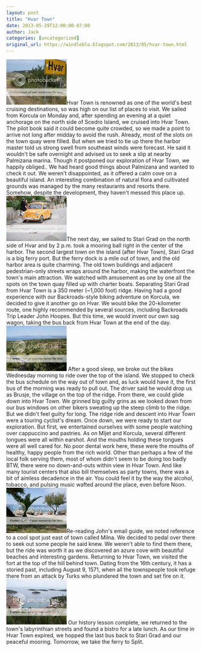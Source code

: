 ```yaml
---
layout: post
title: "Hvar Town"
date: 2013-05-29T12:00:00-07:00
author: Jack
categories: [uncategorized]
original_url: https://windleblo.blogspot.com/2013/05/hvar-town.html
---
```


[![ photo DSCN9047.jpg](/assets/images/blogspot/2013/img_b0115ab7.jpg)](http://s373.photobucket.com/user/windleblo/media/Croatia/DSCN9047.jpg.html)Hvar Town is renowned as one of the world's best cruising destinations, so was high on our list of places to visit. We sailed from Korcula on Monday and, after spending an evening at a quiet anchorage on the north side of Scedro Island, we cruised into Hvar Town. The pilot book said it could become quite crowded, so we made a point to arrive not long after midday to avoid the rush. Already, most of the slots on the town quay were filled. But when we tried to tie up there the harbor master told us strong swell from southeast winds were forecast. He said it wouldn't be safe overnight and advised us to seek a slip at nearby Palmizana marina. Though it postponed our exploration of Hvar Town, we happily obliged.. We had heard good things about Palmizana and wanted to check it out. We weren't disappointed, as it offered a calm cove on a beautiful island. An interesting combination of natural flora and cultivated grounds was managed by the many restaurants and resorts there. Somehow, despite the development, they haven't messed this place up. [![ photo DSCN8998.jpg](/assets/images/blogspot/2013/img_96589427.jpg)](http://s373.photobucket.com/user/windleblo/media/Croatia/DSCN8998.jpg.html)The next day, we sailed to Stari Grad on the north side of Hvar and  by 2 p.m. took a mooring ball right in the center of the harbor. The second largest town on the island (after Hvar Town), Stari Grad is a big ferry port. But the ferry dock is a mile out of town, and the old harbor area is quite charming. The old town buildings and adjacent pedestrian-only streets wraps around the harbor, making the waterfront the town's main attraction. We watched with amusement as one by one all the spots on the town quay filled up with charter boats. Separating Stari Grad from Hvar Town is a 350 meter (~1,000 foot) ridge. Having had a good experience with our Backroads-style biking adventure on Korcula, we decided to give it another go on Hvar. We would bike the 20-kilometer route, one highly recommended by several sources, including Backroads Trip Leader John Hoopes. But this time, we would invent our own sag wagon, taking the bus back from Hvar Town at the end of the day. [![ photo DSCN9014.jpg](/assets/images/blogspot/2013/img_8dcafe8a.jpg)](http://s373.photobucket.com/user/windleblo/media/Croatia/DSCN9014.jpg.html) After a good sleep, we broke out the bikes Wednesday morning to ride over the top of the island. We  stopped to check the bus schedule on the way out of town and, as luck would have it, the first bus of the morning was ready to pull out. The driver said he would drop us as Brusje, the village on the top of the ridge. From there, we could glide down into Hvar Town. We grinned big guilty grins as we looked down from our bus windows on other bikers sweating up the steep climb to the ridge. But we didn't feel guilty for long. The ridge ride and descent into Hvar Town were a touring cyclist's dream. Once down, we were ready to start our exploration. But first, we entertained ourselves with some people watching over cappuccino and pastries. As on Mljet and Korcula, several different tongues were all within earshot. And the mouths holding these tongues were all well cared for. No poor dental work here, these were the mouths of healthy, happy people from the rich world. Other than perhaps a few of the local folk serving them, most of whom didn't seem to be doing too badly BTW, there were no down-and-outs within view in Hvar Town. And like many tourist centers that also bill themselves as party towns, there was a bit of aimless decadence in the air. You could feel it by the way the alcohol, tobacco, and pulsing music wafted around the place, even before Noon. [![ photo DSCN9024.jpg](/assets/images/blogspot/2013/img_a9df1787.jpg)](http://s373.photobucket.com/user/windleblo/media/Croatia/DSCN9024.jpg.html)Re-reading John's email guide, we noted reference to a cool spot just east of town called Milna. We decided to pedal over there to seek out some people he said knew. We weren't able to find them there, but the ride was worth it as we discovered an azure cove with beautiful beaches and interesting gardens. Returning to Hvar Town, we visited the fort at the top of the hill behind town. Dating from the 16th century, it has a storied past, including August 9, 1571, when all the townspeople took refuge there from an attack by Turks who plundered the town and set fire on it. [![ photo DSCN9075.jpg](/assets/images/blogspot/2013/img_05207b6d.jpg)](http://s373.photobucket.com/user/windleblo/media/Croatia/DSCN9075.jpg.html) Our history lesson complete, we returned to the town's labyrinthian streets and found a bistro for a late lunch. As our time in Hvar Town expired, we hopped the last bus back to Stari Grad and our peaceful mooring. Tomorrow, we take the ferry to Split.
